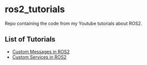 # ros2_tutorials
Repo containing the code from my Youtube tutorials about ROS2.

## List of Tutorials
- [Custom Messages in ROS2](./01_custom_msgs/README.md)
- [Custom Services in ROS2](./02_custom_srvs/README.md)
